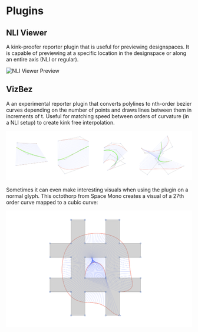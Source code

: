 # Plugins

## NLI Viewer
A kink-proofer reporter plugin that is useful for previewing designspaces. It is capable of previewing at a specific location in the designspace or along an entire axis (NLI or regular).

![NLI Viewer Preview](images/NLIViewer.png)

## VizBez
A an experimental reporter plugin that converts polylines to nth-order bezier curves depending on the number of points and draws lines between them in increments of t. Useful for matching speed between orders of curvature (in a NLI setup) to create kink free interpolation.

![VizBez Preview](images/VizBez.png)

Sometimes it can even make interesting visuals when using the plugin on a normal glyph. This octothorp from Space Mono creates a visual of a 27th order curve mapped to a cubic curve:

![VizBez On a Glyph](images/VizBez2.png)